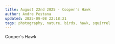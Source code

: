 ```yaml
---
title: August 22nd 2025 - Cooper's Hawk
author: Andre Pestana
updated: 2025-09-08 22:18:21
tags: photography, nature, birds, hawk, squirrel
---
```


<!-- excerpt -->

Cooper's Hawk

<!-- excerpt -->

<FolderGallery dir="/sections/photography/posts/2025-08-22" sort="name-asc" />
